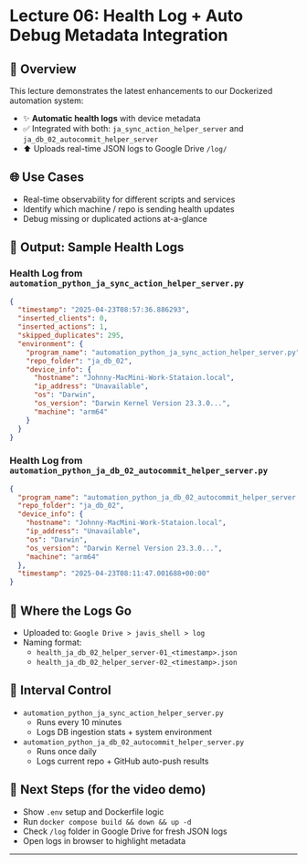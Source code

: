 # Lecture 06: Health Log + Auto Debug Metadata Integration

## 🔄 Overview
This lecture demonstrates the latest enhancements to our Dockerized automation system:
- ✨ **Automatic health logs** with device metadata
- ✅ Integrated with both: `ja_sync_action_helper_server` and `ja_db_02_autocommit_helper_server`
- ⬆️ Uploads real-time JSON logs to Google Drive `/log/`

## 🌐 Use Cases
- Real-time observability for different scripts and services
- Identify which machine / repo is sending health updates
- Debug missing or duplicated actions at-a-glance

## 📂 Output: Sample Health Logs

### Health Log from `automation_python_ja_sync_action_helper_server.py`
```json
{
  "timestamp": "2025-04-23T08:57:36.886293",
  "inserted_clients": 0,
  "inserted_actions": 1,
  "skipped_duplicates": 295,
  "environment": {
    "program_name": "automation_python_ja_sync_action_helper_server.py",
    "repo_folder": "ja_db_02",
    "device_info": {
      "hostname": "Johnny-MacMini-Work-Stataion.local",
      "ip_address": "Unavailable",
      "os": "Darwin",
      "os_version": "Darwin Kernel Version 23.3.0...",
      "machine": "arm64"
    }
  }
}
```

### Health Log from `automation_python_ja_db_02_autocommit_helper_server.py`
```json
{
  "program_name": "automation_python_ja_db_02_autocommit_helper_server.py",
  "repo_folder": "ja_db_02",
  "device_info": {
    "hostname": "Johnny-MacMini-Work-Stataion.local",
    "ip_address": "Unavailable",
    "os": "Darwin",
    "os_version": "Darwin Kernel Version 23.3.0...",
    "machine": "arm64"
  },
  "timestamp": "2025-04-23T08:11:47.001688+00:00"
}
```

## 🚀 Where the Logs Go
- Uploaded to: `Google Drive > javis_shell > log`
- Naming format:
  - `health_ja_db_02_helper_server-01_<timestamp>.json`
  - `health_ja_db_02_helper_server-02_<timestamp>.json`

## 📅 Interval Control
- `automation_python_ja_sync_action_helper_server.py`
  - Runs every 10 minutes
  - Logs DB ingestion stats + system environment
- `automation_python_ja_db_02_autocommit_helper_server.py`
  - Runs once daily
  - Logs current repo + GitHub auto-push results

## 🔄 Next Steps (for the video demo)
- Show `.env` setup and Dockerfile logic
- Run `docker compose build && down && up -d`
- Check `/log` folder in Google Drive for fresh JSON logs
- Open logs in browser to highlight metadata


---


